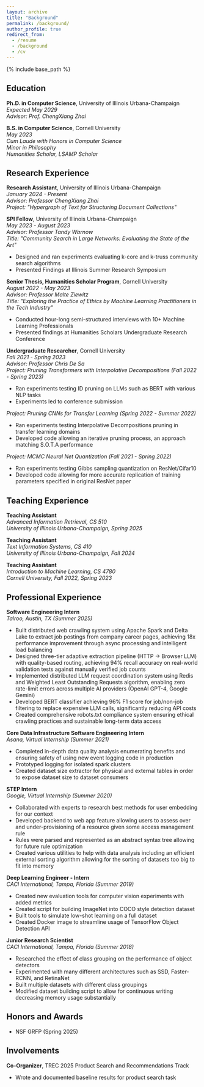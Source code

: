 ```yaml
---
layout: archive
title: "Background"
permalink: /background/
author_profile: true
redirect_from:
  - /resume
  - /background
  - /cv
---
```


{% include base_path %}

## Education

**Ph.D. in Computer Science**, University of Illinois Urbana-Champaign  
*Expected May 2029*  
*Advisor: Prof. ChengXiang Zhai*

**B.S. in Computer Science**, Cornell University  
*May 2023*  
*Cum Laude with Honors in Computer Science*  
*Minor in Philosophy*  
*Humanities Scholar, LSAMP Scholar*


## Research Experience

**Research Assistant**, University of Illinois Urbana-Champaign  
*January 2024 - Present*  
*Advisor: Professor ChengXiang Zhai*  
*Project: "Hypergraph of Text for Structuring Document Collections"*


**SPI Fellow**, University of Illinois Urbana-Champaign  
*May 2023 - August 2023*  
*Advisor: Professor Tandy Warnow*  
*Title: "Community Search in Large Networks: Evaluating the State of the Art"*
* Designed and ran experiments evaluating k-core and k-truss community search algorithms
* Presented Findings at Illinois Summer Research Symposium

**Senior Thesis, Humanities Scholar Program**, Cornell University  
*August 2022 - May 2023*  
*Advisor: Professor Malte Ziewitz*  
*Title: "Exploring the Practice of Ethics by Machine Learning Practitioners in the Tech Industry"*
* Conducted hour-long semi-structured interviews with 10+ Machine Learning Professionals
* Presented findings at Humanities Scholars Undergraduate Research Conference

**Undergraduate Researcher**, Cornell University  
*Fall 2021 - Spring 2023*  
*Advisor: Professor Chris De Sa*  
*Project: Pruning Transformers with Interpolative Decompositions (Fall 2022 - Spring 2023)*
* Ran experiments testing ID pruning on LLMs such as BERT with various NLP tasks
* Experiments led to conference submission

*Project: Pruning CNNs for Transfer Learning (Spring 2022 - Summer 2022)*
* Ran experiments testing Interpolative Decompositions pruning in transfer learning domains
* Developed code allowing an iterative pruning process, an approach matching S.O.T.A performance

*Project: MCMC Neural Net Quantization (Fall 2021 - Spring 2022)*
* Ran experiments testing Gibbs sampling quantization on ResNet/Cifar10
* Developed code allowing for more accurate replication of training parameters specified in original ResNet paper

## Teaching Experience

**Teaching Assistant**  
*Advanced Information Retrieval, CS 510*  
*University of Illinois Urbana-Champaign, Spring 2025*

**Teaching Assistant**  
*Text Information Systems, CS 410*  
*University of Illinois Urbana-Champaign, Fall 2024*  

**Teaching Assistant**  
*Introduction to Machine Learning, CS 4780*  
*Cornell University, Fall 2022, Spring 2023*  


## Professional Experience

**Software Engineering Intern**  
*Talroo, Austin, TX (Summer 2025)*  
* Built distributed web crawling system using Apache Spark and Delta Lake to extract job postings from company career pages, achieving 18x performance improvement through async processing and intelligent load balancing
* Designed three-tier adaptive extraction pipeline (HTTP → Browser LLM) with quality-based routing, achieving 94% recall accuracy on real-world validation tests against manually verified job counts
* Implemented distributed LLM request coordination system using Redis and Weighted Least Outstanding Requests algorithm, enabling zero rate-limit errors across multiple AI providers (OpenAI GPT-4, Google Gemini)
* Developed BERT classifier achieving 96% F1 score for job/non-job filtering to replace expensive LLM calls, significantly reducing API costs
* Created comprehensive robots.txt compliance system ensuring ethical crawling practices and sustainable long-term data access

**Core Data Infrastructure Software Engineering Intern**  
*Asana, Virtual Internship (Summer 2021)*  
* Completed in-depth data quality analysis enumerating benefits and ensuring safety of using new event logging code in production
* Prototyped logging for isolated spark clusters
* Created dataset size extractor for physical and external tables in order to expose dataset size to dataset consumers

**STEP Intern**  
*Google, Virtual Internship (Summer 2020)*  
* Collaborated with experts to research best methods for user embedding for our context
* Developed backend to web app feature allowing users to assess over and under-provisioning of a resource given some access management rule
* Rules were parsed and represented as an abstract syntax tree allowing for future rule optimization
* Created various utilities to help with data analysis including an efficient external sorting algorithm allowing for the sorting of datasets too big to fit into memory

**Deep Learning Engineer - Intern**  
*CACI International, Tampa, Florida (Summer 2019)*  
* Created new evaluation tools for computer vision experiments with added metrics
* Created script for building ImageNet into COCO style detection dataset
* Built tools to simulate low-shot learning on a full dataset
* Created Docker image to streamline usage of TensorFlow Object Detection API

**Junior Research Scientist**  
*CACI International, Tampa, Florida (Summer 2018)*  
* Researched the effect of class grouping on the performance of object detectors
* Experimented with many different architectures such as SSD, Faster-RCNN, and RetinaNet
* Built multiple datasets with different class groupings
* Modified dataset building script to allow for continuous writing decreasing memory usage substantially

## Honors and Awards

* NSF GRFP (Spring 2025)


## Involvements

**Co-Organizer**, TREC 2025 Product Search and Recommendations Track  
* Wrote and documented baseline results for product search task

